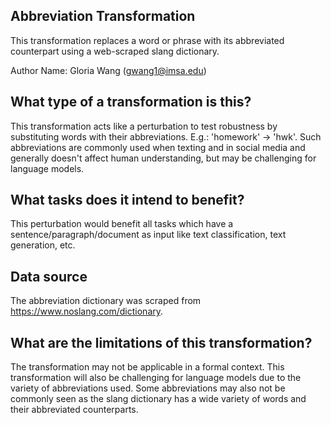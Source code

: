 ## Abbreviation Transformation
This transformation replaces a word or phrase with its abbreviated counterpart using a web-scraped slang dictionary.

Author Name: Gloria Wang (gwang1@imsa.edu)

## What type of a transformation is this?
This transformation acts like a perturbation to test robustness by substituting words with their abbreviations. E.g.: 'homework' -> 'hwk'.
Such abbreviations are commonly used when texting and in social media and generally doesn't affect human understanding, but may be challenging for language models.

## What tasks does it intend to benefit?
This perturbation would benefit all tasks which have a sentence/paragraph/document as input like text classification, text generation, etc.

## Data source
The abbreviation dictionary was scraped from https://www.noslang.com/dictionary.

## What are the limitations of this transformation?
The transformation may not be applicable in a formal context. This transformation will also be challenging for language models due to the variety of abbreviations used. Some abbreviations may also not be commonly seen as the slang dictionary has a wide variety of words and their abbreviated counterparts.
